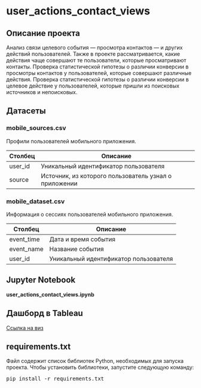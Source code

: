 # user_actions_contact_views
## Описание проекта
Анализ связи целевого события — просмотра контактов — и других действий пользователей. Также в проекте рассматривается, какие действия чаще совершают те пользователи, которые просматривают контакты. Проверка статистической гипотезы о различии конверсии в просмотры контактов у пользователей, которые совершают различные действия. Проверка статистической гипотезы о различии конверсии в целевое действие у пользователей, которые пришли из поисковых источников и непоисковых.

## Датасеты
### mobile_sources.csv
Профили пользователей мобильного приложения.

| Столбец | Описание |
|---|---|
| user_id | Уникальный идентификатор пользователя |
| source | Источник, из которого пользователь узнал о приложении |

### mobile_dataset.csv
Информация о сессиях пользователей мобильного приложения.

| Столбец | Описание |
|---|---|
| event_time | Дата и время события |
| event_name | Название события |
| user_id | Уникальный идентификатор пользователя |

## Jupyter Notebook
**user_actions_contact_views.ipynb**

## Дашборд в Tableau
[Ссылка на виз](https://public.tableau.com/app/profile/viktor.borodulya/viz/FirstWorkbook_16954745217230/custom#1)

## requirements.txt
Файл содержит список библиотек Python, необходимых для запуска проекта. Чтобы установить библиотеки, запустите следующую команду: <pre>pip install -r requirements.txt<pre>
